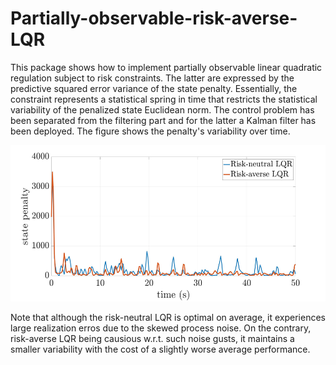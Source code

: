 # Partially-observable-risk-averse-LQR
This package shows how to implement partially observable linear quadratic regulation subject to risk constraints. 
The latter are expressed by the predictive squared error variance of the state penalty. Essentially, the constraint represents a statistical spring in time 
that restricts the statistical variability of the penalized state Euclidean norm. 
The control problem has been separated from the filtering part and for the latter a Kalman filter has been deployed. 
The figure shows the penalty's variability over time. 



<p>
  <img src="state penalty.jpg" width="600" height="250"/>
</p>

Note that although the risk-neutral LQR is optimal on average, it experiences large realization erros 
due to the skewed process noise.  On the contrary, risk-averse LQR being causious w.r.t. such noise gusts,
it maintains a smaller variability with the cost of a slightly worse average performance.
